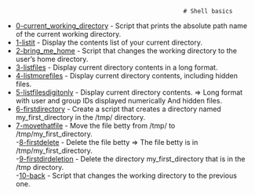                                                        # Shell basics
- [0-current_working_directory](https://github.com/samdaphbynet/holbertonschool-shell/blob/master/basics/0-current_working_directory) - Script that prints the absolute path name of the current working directory.<br/>
- [1-listit](https://github.com/samdaphbynet/holbertonschool-shell/blob/master/basics/1-listit) - Display the contents list of your current directory.<br/>
- [2-bring_me_home](https://github.com/samdaphbynet/holbertonschool-shell/blob/master/basics/1-listit) - Script that changes the working directory to the user’s home directory.<br/>
- [3-listfiles](https://github.com/samdaphbynet/holbertonschool-shell/blob/master/basics/3-listfiles) - Display current directory contents in a long format. <br/>
- [4-listmorefiles](https://github.com/samdaphbynet/holbertonschool-shell/blob/master/basics/4-listmorefiles) - Display current directory contents, including hidden files. <br/>
- [5-listfilesdigitonly](https://github.com/samdaphbynet/holbertonschool-shell/blob/master/basics/5-listfilesdigitonly) - Display current directory contents. => Long format
 with user and group IDs displayed numerically
 And hidden files. <br/>
- [6-firstdirectory](https://github.com/samdaphbynet/holbertonschool-shell/blob/master/basics/6-firstdirectory) - Create a script that creates a directory named my_first_directory in the /tmp/ directory.<br/>
- [7-movethatfile](https://github.com/samdaphbynet/holbertonschool-shell/blob/master/basics/7-movethatfile) - Move the file betty from /tmp/ to /tmp/my_first_directory.<br/>
-[8-firstdelete](https://github.com/samdaphbynet/holbertonschool-shell/blob/master/basics/8-firstdelete) - Delete the file betty => The file betty is in /tmp/my_first_directory. <br/>
-[9-firstdirdeletion](https://github.com/samdaphbynet/holbertonschool-shell/blob/master/basics/9-firstdirdeletion) - Delete the directory my_first_directory that is in the /tmp directory.<br/>
-[10-back](https://github.com/samdaphbynet/holbertonschool-shell/blob/master/basics/10-back) - Script that changes the working directory to the previous one.<br/>
